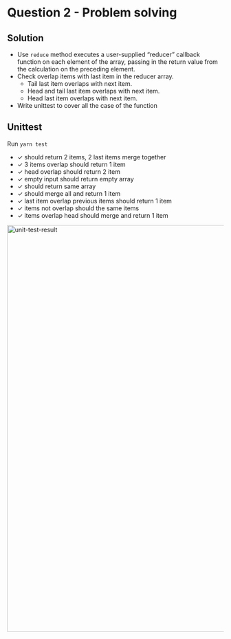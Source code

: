 # Question 2 - Problem solving

## Solution

- Use `reduce` method executes a user-supplied “reducer” callback function on each element of the array, passing in the return value from the calculation on the preceding element.
- Check overlap items with last item in the reducer array.
  - Tail last item overlaps with next item.
  - Head and tail last item overlaps with next item.
  - Head last item overlaps with next item.
- Write unittest to cover all the case of the function

## Unittest

Run `yarn test`

- ✓ should return 2 items, 2 last items merge together
- ✓ 3 items overlap should return 1 item
- ✓ head overlap should return 2 item
- ✓ empty input should return empty array
- ✓ should return same array
- ✓ should merge all and return 1 item
- ✓ last item overlap previous items should return 1 item
- ✓ items not overlap should the same items
- ✓ items overlap head should merge and return 1 item

<img width="947" alt="unit-test-result" src="https://user-images.githubusercontent.com/1086057/136908819-c46c08ad-f398-4323-8f71-81752670c953.png">
